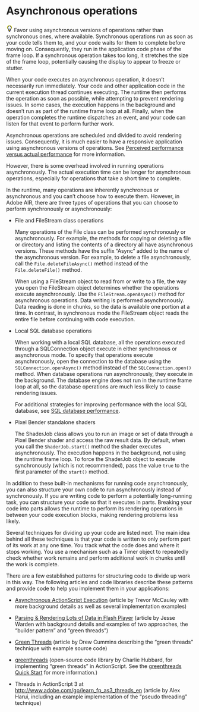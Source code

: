 # Asynchronous operations

![](../img/tip_help.png) Favor using asynchronous versions of operations rather
than synchronous ones, where available. Synchronous operations run as soon as
your code tells them to, and your code waits for them to complete before moving
on. Consequently, they run in the application code phase of the frame loop. If a
synchronous operation takes too long, it stretches the size of the frame loop,
potentially causing the display to appear to freeze or stutter.

When your code executes an asynchronous operation, it doesn’t necessarily run
immediately. Your code and other application code in the current execution
thread continues executing. The runtime then performs the operation as soon as
possible, while attempting to prevent rendering issues. In some cases, the
execution happens in the background and doesn’t run as part of the runtime frame
loop at all. Finally, when the operation completes the runtime dispatches an
event, and your code can listen for that event to perform further work.

Asynchronous operations are scheduled and divided to avoid rendering issues.
Consequently, it is much easier to have a responsive application using
asynchronous versions of operations. See
[Perceived performance versus actual performance](../introduction/perceived-performance-vs-actual-performance.md)
for more information.

However, there is some overhead involved in running operations asynchronously.
The actual execution time can be longer for asynchronous operations, especially
for operations that take a short time to complete.

In the runtime, many operations are inherently synchronous or asynchronous and
you can’t choose how to execute them. However, in Adobe AIR, there are three
types of operations that you can choose to perform synchronously or
asynchronously:

- File and FileStream class operations

  Many operations of the File class can be performed synchronously or
  asynchronously. For example, the methods for copying or deleting a file or
  directory and listing the contents of a directory all have asynchronous
  versions. These methods have the suffix “Async” added to the name of the
  asynchronous version. For example, to delete a file asynchronously, call the
  `File.deleteFileAsync()` method instead of the `File.deleteFile()` method.

  When using a FileStream object to read from or write to a file, the way you
  open the FileStream object determines whether the operations execute
  asynchronously. Use the `FileStream.openAsync()` method for asynchronous
  operations. Data writing is performed asynchronously. Data reading is done in
  chunks, so the data is available one portion at a time. In contrast, in
  synchronous mode the FileStream object reads the entire file before continuing
  with code execution.

- Local SQL database operations

  When working with a local SQL database, all the operations executed through a
  SQLConnection object execute in either synchronous or asynchronous mode. To
  specify that operations execute asynchronously, open the connection to the
  database using the `SQLConnection.openAsync()` method instead of the
  `SQLConnection.open()` method. When database operations run asynchronously,
  they execute in the background. The database engine does not run in the
  runtime frame loop at all, so the database operations are much less likely to
  cause rendering issues.

  For additional strategies for improving performance with the local SQL
  database, see
  [SQL database performance](../sql-database-performance/index.md).

- Pixel Bender standalone shaders

  The ShaderJob class allows you to run an image or set of data through a Pixel
  Bender shader and access the raw result data. By default, when you call the
  `ShaderJob.start()` method the shader executes asynchronously. The execution
  happens in the background, not using the runtime frame loop. To force the
  ShaderJob object to execute synchronously (which is not recommended), pass the
  value `true` to the first parameter of the `start()` method.

In addition to these built-in mechanisms for running code asynchronously, you
can also structure your own code to run asynchronously instead of synchronously.
If you are writing code to perform a potentially long-running task, you can
structure your code so that it executes in parts. Breaking your code into parts
allows the runtime to perform its rendering operations in between your code
execution blocks, making rendering problems less likely.

Several techniques for dividing up your code are listed next. The main idea
behind all these techniques is that your code is written to only perform part of
its work at any one time. You track what the code does and where it stops
working. You use a mechanism such as a Timer object to repeatedly check whether
work remains and perform additional work in chunks until the work is complete.

There are a few established patterns for structuring code to divide up work in
this way. The following articles and code libraries describe these patterns and
provide code to help you implement them in your applications:

- [Asynchronous ActionScript Execution](http://www.senocular.com/flash/tutorials/asyncoperations/)
  (article by Trevor McCauley with more background details as well as several
  implementation examples)

- [Parsing & Rendering Lots of Data in Flash Player](http://jessewarden.com/2009/02/parsing-rendering-lots-of-data-in-flash-player.html)
  (article by Jesse Warden with background details and examples of two
  approaches, the “builder pattern” and “green threads”)

- [Green Threads](http://blog.generalrelativity.org/actionscript-30/green-threads/)
  (article by Drew Cummins describing the “green threads” technique with example
  source code)

- [greenthreads](http://code.google.com/p/greenthreads/) (open-source code
  library by Charlie Hubbard, for implementing “green threads” in ActionScript.
  See the
  [greenthreads Quick Start](http://code.google.com/p/greenthreads/wiki/QuickStart)
  for more information.)

- Threads in ActionScript 3 at <http://www.adobe.com/go/learn_fp_as3_threads_en>
  (article by Alex Harui, including an example implementation of the “pseudo
  threading” technique)
